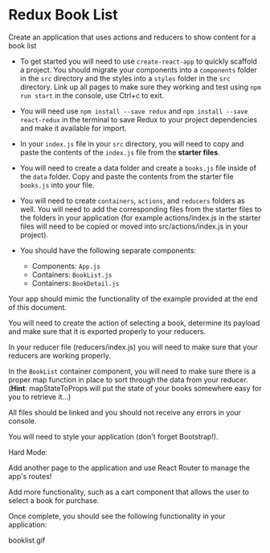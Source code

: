 # Redux Book List

Create an application that uses actions and reducers to show content for a book list

* To get started you will need to use `create-react-app` to quickly scaffold a project. You should migrate your components into a `components` folder in the `src` directory and the styles into a `styles` folder in the `src` directory. Link up all pages to make sure they working and test using `npm run start` in the console, use Ctrl+c to exit.

* You will need use `npm install --save redux` and `npm install --save react-redux` in the terminal to save Redux to your project dependencies and make it available for import.

* In your `index.js` file in your `src` directory, you will need to copy and paste the contents of the `index.js` file from the **starter files**.

* You will need to create a data folder and create a `books.js` file inside of the `data` folder. Copy and paste the contents from the starter file `books.js` into your file.

* You will need to create `containers`, `actions`, and `reducers` folders as well. You will need to add the corresponding files from the starter files to the folders in your application (for example actions/index.js in the starter files will need to be copied or moved into src/actions/index.js in your project).

* You should have the following separate components:

  * Components: `App.js`
  * Containers: `BookList.js`
  * Containers: `BookDetail.js`

Your app should mimic the functionality of the example provided at the end of this document.

You will need to create the action of selecting a book, determine its payload and make sure that it is exported properly to your reducers.

In your reducer file (reducers/index.js) you will need to make sure that your reducers are working properly.

In the `BookList` container component, you will need to make sure there is a proper map function in place to sort through the data from your reducer. (**Hint**: mapStateToProps will put the state of your books somewhere easy for you to retrieve it...)

All files should be linked and you should not receive any errors in your console.

You will need to style your application (don't forget Bootstrap!).

Hard Mode:  

Add another page to the application and use React Router to manage the app's routes!

Add more functionality, such as a cart component that allows the user to select a book for purchase.

Once complete, you should see the following functionality in your application:

booklist.gif